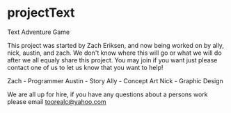 projectText
===========

Text Adventure Game

This project was started by Zach Eriksen, and now being worked on by ally, nick, austin, and zach. We don't know where this will go or what we will do after we all equaly share this project. You may join if you want just please contact one of
us to let us know that you want to help!

Zach - Programmer                                                                                                  Austin - Story                                                                                                        Ally - Concept Art                                                                                                    Nick - Graphic Design

We are all up for hire, if you have any questions about a persons work please email toorealc@yahoo.com
